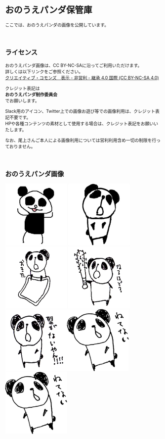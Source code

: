 # おのうえパンダ保管庫

ここでは、おのうえパンダの画像を公開しています。
<br><br><br>


## ライセンス

おのうえパンダ画像は、CC BY-NC-SAに沿ってご利用いただけます。<br>
詳しくは以下リンクをご参照ください。<br>
[クリエイティブ・コモンズ　表示 - 非営利 - 継承 4.0 国際 (CC BY-NC-SA 4.0)](https://creativecommons.org/licenses/by-nc-sa/4.0/deed.ja)

クレジット表記は<br>
**おのうえパンダ制作委員会**<br>
でお願いします。

Slack用のアイコン、Twitter上での画像お遊び等での画像利用は、クレジット表記不要です。<br>
HPや各種コンテンツの素材として使用する場合は、クレジット表記をお願いいたします。

なお、尾上さんご本人による画像利用については営利利用含め一切の制限を行っておりません。
<br><br><br>


## おのうえパンダ画像

<img src="パンダです.png" width="200px" height="200px"> <img src="onouepanda-t600.png" width="200px" height="200px"> <img src="okita.png" width="200px" height="200px"> <img src="naruhodo.png" width="200px" height="200px"> <img src="kataganai.png" width="200px" height="200px"><img src="netenai.svg" width="200px" height="200px"><img src="netenai.png" width="200px" height="200px">




